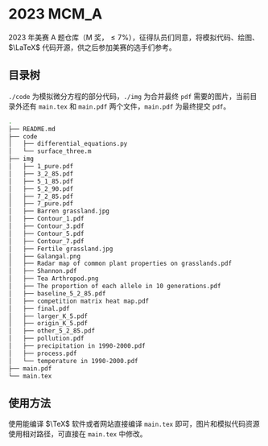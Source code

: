 # 2023 MCM_A

2023 年美赛 A 题仓库（M 奖，$\leq 7\%$），征得队员们同意，将模拟代码、绘图、$\LaTeX$ 代码开源，供之后参加美赛的选手们参考。

## 目录树

`./code` 为模拟微分方程的部分代码，`./img` 为合并最终 `pdf` 需要的图片，当前目录外还有 `main.tex` 和 `main.pdf` 两个文件，`main.pdf` 为最终提交 `pdf`。

```bash
.
├── README.md
├── code
│   ├── differential_equations.py
│   └── surface_three.m
├── img
│   ├── 1_pure.pdf
│   ├── 3_2_85.pdf
│   ├── 5_1_85.pdf
│   ├── 5_2_90.pdf
│   ├── 7_2_85.pdf
│   ├── 7_pure.pdf
│   ├── Barren grassland.jpg
│   ├── Contour_1.pdf
│   ├── Contour_3.pdf
│   ├── Contour_5.pdf
│   ├── Contour_7.pdf
│   ├── Fertile grassland.jpg
│   ├── Galangal.png
│   ├── Radar map of common plant properties on grasslands.pdf
│   ├── Shannon.pdf
│   ├── Tea Arthropod.png
│   ├── The proportion of each allele in 10 generations.pdf
│   ├── baseline_5_2_85.pdf
│   ├── competition matrix heat map.pdf
│   ├── final.pdf
│   ├── larger_K_5.pdf
│   ├── origin_K_5.pdf
│   ├── other_5_2_85.pdf
│   ├── pollution.pdf
│   ├── precipitation in 1990-2000.pdf
│   ├── process.pdf
│   └── temperature in 1990-2000.pdf
├── main.pdf
└── main.tex
```

## 使用方法

使用能编译 $\TeX$ 软件或者网站直接编译 `main.tex` 即可，图片和模拟代码资源使用相对路径，可直接在 `main.tex` 中修改。